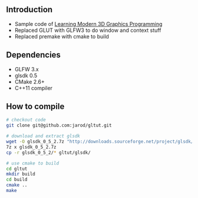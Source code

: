 ## Introduction

 * Sample code of [Learning Modern 3D Graphics Programming](http://www.arcsynthesis.org/gltut/)
 * Replaced GLUT with GLFW3 to do window and context stuff
 * Replaced premake with cmake to build

## Dependencies

 * GLFW 3.x
 * glsdk 0.5
 * CMake 2.6+
 * C++11 compiler

## How to compile

```bash
# checkout code
git clone git@github.com:jarod/gltut.git

# download and extract glsdk
wget -O glsdk_0_5_2.7z "http://downloads.sourceforge.net/project/glsdk/GLSDK%200.5.0/glsdk_0_5_2.7z?r=http%3A%2F%2Fsourceforge.net%2Fprojects%2Fglsdk%2Ffiles%2FGLSDK%25200.5.0%2F&ts=1384565605&use_mirror=ncu"
7z x glsdk_0_5_2.7z
cp -r glsdk_0_5_2/* gltut/glsdk/

# use cmake to build
cd gltut
mkdir build
cd build
cmake ..
make
```
